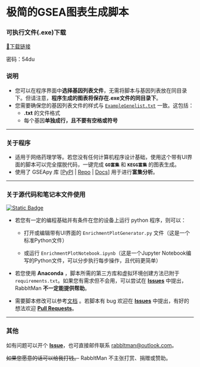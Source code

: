 # 极简的GSEA图表生成脚本
### 可执行文件(.exe)下载

[🔗下载链接](https://rabbltman.lanzout.com/i29Pm148q09e)

密码：54du

### 说明
- 您可以在程序界面中**选择基因列表文件**，无需将脚本与基因列表放在同目录下。但请注意，**程序生成的图表将保存在.exe文件的同目录下**。
- 您需要确保您的基因列表文件的样式与 [```ExampleGenelist.txt```](https://github.com/RabbltMan/SimplePlotForGSEA/blob/master/ExampleGenelist.txt) 一致。这包括：
    - **.txt** 的文件格式
    - 每个基因**单独成行，且不要有空格或符号**
---
### 关于程序
- 适用于网络药理学等。若您没有任何计算机程序设计基础，使用这个带有UI界面的脚本可以完全摆脱代码，一键完成 **```GO富集```** 和 **```KEGG富集```** 的图表生成。
- 使用了 GSEApy 库 [[PyPI](https://pypi.org/project/gseapy/) | [Repo](https://github.com/zqfang/GSEApy) | [Docs](https://gseapy.readthedocs.io/en/latest/index.html)] 用于进行**富集分析**。
---
### 关于源代码和笔记本文件使用
[![Static Badge](https://img.shields.io/badge/python-3.9-3776AB?style=for-the-badge&logo=python&logoColor=3776AB)](https://python.org/)
- 若您有一定的编程基础并有条件在您的设备上运行 python 程序，则可以：
  - 打开或编辑带有UI界面的 ```EnrichmentPlotGenerator.py``` 文件（这是一个标准Python文件）

  
  - 或运行 ```EnrichmentPlotNotebook.ipynb```（这是一个Jupyter Notebook编写的Python文件，可以分步执行每步操作，且代码更简单）

- 若您使用 **Anaconda** ，脚本所需的第三方库和虚拟环境创建方法已附于```requirements.txt```。如果您有需求但不会用，可以尝试在 **[Issues](https://github.com/RabbltMan/SimplePlotForGSEA/issues)** 中提出，RabbltMan **不一定能提供帮助**。

- 需要脚本修改可以参考[文档](https://gseapy.readthedocs.io/en/latest/index.html) 。若脚本有 bug 欢迎在 **[Issues](https://github.com/RabbltMan/SimplePlotForGSEA/issues)** 中提出，有好的想法欢迎 **[Pull Requests](https://github.com/RabbltMan/SimplePlotForGSEA/pulls)**。
---
### 其他
如有问题可以开个 **[Issue](https://github.com/RabbltMan/SimplePlotForGSEA/issues)**，也可直接邮件联系 rabbltman@outlook.com。

~~如果您愿意的话可以给我打钱。~~ RabbltMan 不主张打赏、捐赠或赞助。
